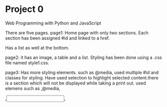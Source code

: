 # Project 0

Web Programming with Python and JavaScript

There are five pages. 
page1: Home page with only two sections. Each section has been assigned #id and linked to a href.

Has a list as well at the bottom.

page2: it has an image, a table and a list. Styling has been done using a .css file named style1.css.

page3: Has more styling elements. such as @media, used multiple #id and classes for styling. Have used selection to highlight selected content.there is a section which will not be displayed while taking a print out.
used elemens such as <span>,@media,<form>,<input>,<datalist> etc. ALso there is a nested list in the page.

page4: This is the Borstrap page. The styling has been done by passing a stylesheet linked to a bootsrap url.
.Follows grid structure. Has BS design elements for buttons/alerts as well. like other pages, this page is also linked to the other pages as well.

Page5: This page is built to demonstrate SCSS styling including variable and inheritance.
Have defined the styling in a .SCSS file instead of a .css file. Used a variable $color and demomstrated inheritance by including the common part of the design in %common_msg and then extending the same to other class elemens such as .inh1 and .inh2. .inh1 and inh2 classsed have their own styling as well.
Thanks you very much for going through the document.
